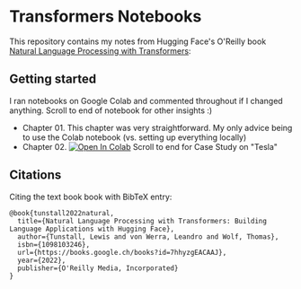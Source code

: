 # Transformers Notebooks

This repository contains my notes from Hugging Face's O'Reilly book [Natural Language Processing with Transformers](https://www.oreilly.com/library/view/natural-language-processing/9781098136789/):

## Getting started

I ran notebooks on Google Colab and commented throughout if I changed anything. Scroll to end of notebook for other insights :)

* Chapter 01. This chapter was very straightforward. My only advice being to use the Colab notebook (vs. setting up everything locally)
* Chapter 02. [![Open In Colab](https://colab.research.google.com/assets/colab-badge.svg)](https://colab.research.google.com/drive/17ceCwNVIfve6ltm3YDH15VqgFQdEXDuA) Scroll to end for Case Study on "Tesla"

<!--End of table-->

## Citations

Citing the text book book with BibTeX entry:

```
@book{tunstall2022natural,
  title={Natural Language Processing with Transformers: Building Language Applications with Hugging Face},
  author={Tunstall, Lewis and von Werra, Leandro and Wolf, Thomas},
  isbn={1098103246},
  url={https://books.google.ch/books?id=7hhyzgEACAAJ},
  year={2022},
  publisher={O'Reilly Media, Incorporated}
}
```
